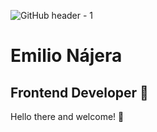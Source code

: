 ![GitHub header - 1](https://user-images.githubusercontent.com/96463540/150668260-8beb10a1-e9a1-46c5-b9e3-5e453c7f13f7.png)


<h1>Emilio Nájera</h1>
<h2>Frontend Developer 🚀</h2>


Hello there and welcome! 👋
